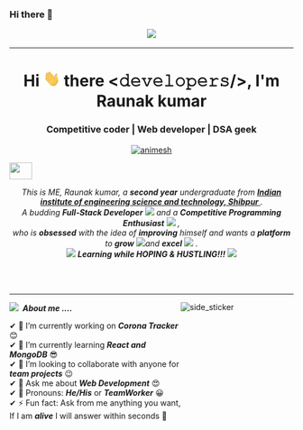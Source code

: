 ### Hi there 👋
<p align="center">
  <img src="https://github.com/thompsonemerson/thompsonemerson/raw/master/cover-thompson.png" height="200"/>
</p>
<hr>

<h1 align="center">Hi <img src="https://raw.githubusercontent.com/ABSphreak/ABSphreak/master/gifs/Hi.gif" width="30px"> there <𝚍𝚎𝚟𝚎𝚕𝚘𝚙𝚎𝚛𝚜/>, I'm Raunak kumar</h1>
<h3 align="center">Competitive coder | Web developer | DSA geek</h3>


<p align="center">
<a href="https://www.linkedin.com/in/raunak-kumar-b5459b207/" target="blank"><img align="center" src="https://image.flaticon.com/icons/png/128/174/174857.png" alt="animesh" height="30" width="40" /></a>  

 <a href = "imriskyraunak1951@gmail.com"><img align="center" src="https://seeklogo.com/images/G/gmail-new-2020-logo-32DBE11BB4-seeklogo.com.png" height="30" width="40" /></a>
</p>
</p>

<p align="center">
  <em>
    This is ME, Raunak kumar, a <b>second year</b> undergraduate from <a href="https://www.iiests.ac.in/"> <b>Indian institute of engineering science and technology, Shibpur </b> </a>. <br>
    A budding <b>Full-Stack Developer</b> <img src="https://github.com/TheDudeThatCode/TheDudeThatCode/blob/master/Assets/Developer.gif" width="30px"> and a <b>Competitive Programming Enthusiast</b>&nbsp;<img src="https://github.com/TheDudeThatCode/TheDudeThatCode/blob/master/Assets/Designer.gif" width="36px">&nbsp,<br>who is <b>obsessed</b>
    with the idea of <b>improving</b> himself and wants a <b>platform</b> to 
    <b>grow</b> <img src="https://github.com/TheDudeThatCode/TheDudeThatCode/blob/master/Assets/Rocket.gif" width="18px">and 
    <b>excel</b> <img src="https://github.com/TheDudeThatCode/TheDudeThatCode/blob/master/Assets/Medal.gif" width="20px">&nbsp.
  </em> 
  <br>
  <img src="https://media.giphy.com/media/VgCDAzcKvsR6OM0uWg/giphy.gif" width="50" /> <b><i>Learning while HOPING & HUSTLING!!!</i></b> <img src="https://media.giphy.com/media/7j2hfyeVcDtf2/giphy.gif" width="50" />
</p>
<br><br>
<hr>

<img align="right" width=200px height=200px alt="side_sticker" src="https://media.giphy.com/media/TEnXkcsHrP4YedChhA/giphy.gif" />

<p><img src="https://media.giphy.com/media/iY8CRBdQXODJSCERIr/giphy.gif" width="30px">&nbsp;<i><b> About me ....</b></i></p>

✔ 🔭 I’m currently working on ***Corona Tracker*** 😊 <br>
✔ 🌱 I’m currently learning ***React and MongoDB*** 😎 <br>
✔ 👯 I’m looking to collaborate with anyone for ***team projects*** 😉 <br>
✔ 💬 Ask me about ***Web Development*** 😍<br>
✔ 🎯 Pronouns:  ***He/His*** or ***TeamWorker*** 😀<br>
✔ ⚡ Fun fact: Ask from me anything you want, If I am ***alive*** I will answer within seconds 🤗<br><br><br>

<!--   <p align="center">
 <img src="https://media.giphy.com/media/W5eoZHPpUx9sapR0eu/giphy.gif" width="30px" alt="Git"/>&nbsp;<i><b>Git Activeness</b></i></p> -->
